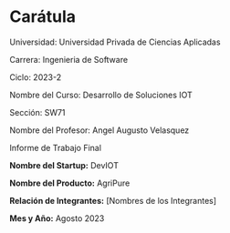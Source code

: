 # Carátula
Universidad: Universidad Privada de Ciencias Aplicadas

Carrera: Ingenieria de Software

Ciclo: 2023-2

Nombre del Curso: Desarrollo de Soluciones IOT

Sección: SW71

Nombre del Profesor: Angel Augusto Velasquez

Informe de Trabajo Final

**Nombre del Startup:** DevIOT

**Nombre del Producto:** AgriPure

**Relación de Integrantes:** [Nombres de los Integrantes]

**Mes y Año:** Agosto 2023
